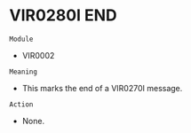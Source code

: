 # VIR0280I END

`Module`
- VIR0002

`Meaning`
- This marks the end of a VIR0270I message.

`Action`
- None.
